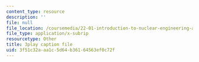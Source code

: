 ```yaml
---
content_type: resource
description: ''
file: null
file_location: /coursemedia/22-01-introduction-to-nuclear-engineering-and-ionizing-radiation-fall-2016/3f51c32aaa1c5d64b36164563ef0c72f_Ijst4g5KFN0.vtt
file_type: application/x-subrip
resourcetype: Other
title: 3play caption file
uid: 3f51c32a-aa1c-5d64-b361-64563ef0c72f
---
```

